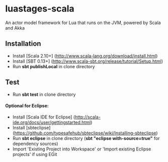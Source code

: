 # luastages-scala
An actor model framework for Lua that runs on the JVM, powered by Scala and Akka

## Installation
 - Install [Scala 2.10+] (http://www.scala-lang.org/download/install.html)
 - Install [SBT 0.13+] (http://www.scala-sbt.org/release/tutorial/Setup.html)
 - Run **sbt publishLocal** in clone directory

## Test
 - Run **sbt test** in clone directory

#### Optional for Eclipse:
 - Install [Scala IDE for Eclipse] (http://scala-ide.org/docs/user/gettingstarted.html)
 - Install [sbteclipse] (https://github.com/typesafehub/sbteclipse/wiki/Installing-sbteclipse)
 - Run **sbt eclipse** in clone directory (**sbt "eclipse with-source=true"** for dependency sources)
 - Import 'Existing Project into Workspace' or 'Import existing Eclipse projects' if using EGit
